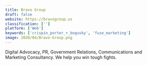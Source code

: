 ```yaml
---
title: Bravo Group
draft: false 
website: https://bravogroup.us
classification: ['']
platform: ['Web']
keywords: ['crispin_porter_+_bogusky', 'fuse_marketing']
image: 2020/04/Bravo-Group.png
---
```

Digital Advocacy, PR, Government Relations, Communications and Marketing Consultancy. We help you win tough fights.